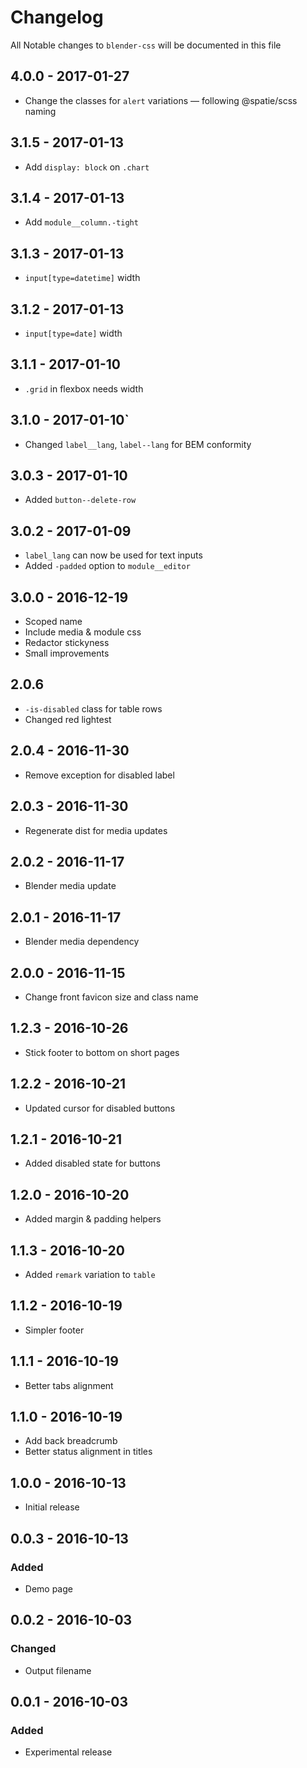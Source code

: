 # Changelog

All Notable changes to `blender-css` will be documented in this file

## 4.0.0 - 2017-01-27
- Change the classes for `alert` variations — following @spatie/scss naming

## 3.1.5 - 2017-01-13
- Add `display: block` on `.chart`

## 3.1.4 - 2017-01-13
- Add `module__column.-tight`

## 3.1.3 - 2017-01-13
- `input[type=datetime]` width

## 3.1.2 - 2017-01-13
- `input[type=date]` width

## 3.1.1 - 2017-01-10
- `.grid` in flexbox needs width

## 3.1.0 - 2017-01-10`
- Changed `label__lang`, `label--lang` for BEM conformity

## 3.0.3 - 2017-01-10
- Added `button--delete-row`

## 3.0.2 - 2017-01-09
- `label_lang` can now be used for text inputs
- Added `-padded` option to `module__editor`

## 3.0.0 - 2016-12-19
- Scoped name
- Include media & module css
- Redactor stickyness
- Small improvements

## 2.0.6
- `-is-disabled` class for table rows
- Changed red lightest

## 2.0.4 - 2016-11-30
- Remove exception for disabled label

## 2.0.3 - 2016-11-30
- Regenerate dist for media updates 

## 2.0.2 - 2016-11-17
- Blender media update

## 2.0.1 - 2016-11-17
- Blender media dependency

## 2.0.0 - 2016-11-15
- Change front favicon size and class name

## 1.2.3 - 2016-10-26
- Stick footer to bottom on short pages

## 1.2.2 - 2016-10-21
- Updated cursor for disabled buttons

## 1.2.1 - 2016-10-21
- Added disabled state for buttons

## 1.2.0 - 2016-10-20
- Added margin & padding helpers

## 1.1.3 - 2016-10-20
- Added `remark` variation to `table`

## 1.1.2 - 2016-10-19
- Simpler footer

## 1.1.1 - 2016-10-19
- Better tabs alignment

## 1.1.0 - 2016-10-19
- Add back breadcrumb
- Better status alignment in titles

## 1.0.0 - 2016-10-13
- Initial release

## 0.0.3 - 2016-10-13

### Added
- Demo page

## 0.0.2 - 2016-10-03

### Changed
- Output filename

## 0.0.1 - 2016-10-03

### Added
- Experimental release

